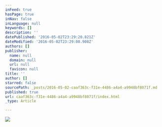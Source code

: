 ```yaml
---
inFeed: true
hasPage: true
inNav: false
inLanguage: null
keywords: []
description: ''
datePublished: '2016-05-02T23:29:20.821Z'
dateModified: '2016-05-02T23:29:00.908Z'
authors: []
publisher:
  name: null
  domain: null
  url: null
  favicon: null
title: ''
author: []
starred: false
sourcePath: _posts/2016-05-02-caaf363c-f31e-4486-a4a4-a9948bf8071f.md
published: true
url: caaf363c-f31e-4486-a4a4-a9948bf8071f/index.html
_type: Article

---
```

![](https://the-grid-user-content.s3-us-west-2.amazonaws.com/6489c039-e9a6-432e-bcd6-0dae25a5a673.jpg)
